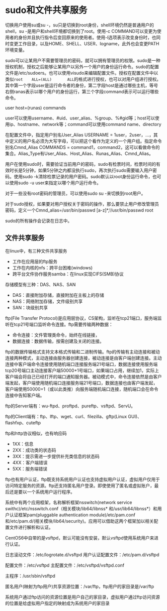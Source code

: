 # sudo和文件共享服务

切换用户使用su或su -，su只是切换到root身份，shell环境仍然是普通用户的shell，su -是用户和shell环境都切换到了root。使用-c COMMAND可以变更为使用者的身份并且执行指令后变回原来的使用者。使用-l选项表示改变身份时，也同时变更工作目录，以及HOME、SHELL、USER、logname，此外也会变更PATH环境变量。

sudo可以让某用户不需要管理员的密码，就可以拥有管理员的权限。sudo是一种授权机制，授权之后能够让某用户以另外一个用户的身份运行命令。sudo的配置文件是/etc/sudoers。也可以使用visudo来编辑配置文件。授权在配置文件中以类似`root    ALL=(ALL)       ALL`的格式进行授权，也可以对用户组进行授权。其中第一个字段user是运行命令者的身份，第二字段host是通过哪些主机，等号右侧ranas表示以哪个用户的身份运行，第三个字段command表示可以运行哪些命令。

user host=(runas) commands

user可以使用username、#uid、user_alias、%group、%#gid等；host可以使用ip、hostname、network等；command可以使用command name、directory

在配置文件中，指定用户别名User_Alias USERNAME = 1user，2user，...，其中定义的用户名必须为大写字母，可以把这个看作为定义的一个用户组。指定命令别名Cmnd_Alias COMMANDS = command1，command2，这可以看做命令的集合。Alias_Type有User_Alias、Host_Alias、Runas_Alias、Cmnd_Alias。

用户在使用sudo时，需要验证当前用户的密码，sudo有检票时间，检票时间的有效时长是5分钟，如果5分钟之内都没执行sudo，再次执行sudo需要输入用户密码。使用sudo -k清除检票记录的用户密码。sudo默认以root身份运行命令，也可以使用sudo -u user来指定以哪个用户运行命令。

对于一些没有root密码的管理员，可以使用sudo su -来切换到root用户。

对于sudo授权，如果要对用户授权关于密码的操作，那么要禁止用户修改管理员密码，定义一个Cmnd_alias=/usr/bin/passwd [a-z]*,!/usr/bin/passwd root

sudo的所有操作会记录在日志中。

## 文件共享服务

在linux中，有三种文件共享服务

- 工作在应用层的ftp服务
- 工作在内核的nfs：跨平台困难(windows)
- 跨平台文件协作服务samba：在linux实现CIFS(SMB)协议

 存储模型有三种：DAS、NAS、SAN

- DAS：直接附加存储，直接附加在主板上的存储
- NAS：网络附加存储，文件级别共享
- SAN：块级别共享

ftp(File Transfer Protocol)是应用层协议，CS架构，监听在tcp21端口，服务端监听在tcp21号端口监听命令连接。ftp需要传输两种数据：

- 命令连接：文件管理类命令，始终在线链接，
- 数据连接：数据传输，按需创建及关闭的连接。

ftp的数据传输格式支持文本格式传输和二进制传输。ftp的传输有主动连接和被动连接两种模式，主动连接由服务器创建连接，被动连接是由客户端创建连接。主动连接中客户端命令连接使用随机端口连接服务端21号端口，数据连接使用服务端tcp20号端口主动连接客户端50000+1号端口，如果端口占用，继续加1，实际上客户端会将自己已经打开的端口通知服务器。被动模式中，命令连接依然是由客户端发起，客户端使用随机端口连接服务端21号端口，数据连接也由客户端发起，客户端使用50000+1（或以此类推）向服务端随机端口连接，随机端口会在命令连接中告知客户端。

ftp的Server端有：wu-ftpd、proftpd、pureftp、vsftpd、ServU。

ftp的Client端有：ftp、lftp、wget、curl、filezilla、gftp(Linux GUI)、flashfxp、cuteftp

ftp和http协议相似，也有响应码

- 1XX：信息
- 2XX：成功类的状态码
- 3XX：提示需进一步提供补充类信息的状态码
- 4XX：客户端错误
- 5XX：服务端错误

ftp也有用户认证，ftp既支持系统用户认证也支持虚拟用户认证，虚拟用户仅用于访问特定服务的资源。ftp还支持匿名用户登录。即使使用了匿名或虚拟账户，最后还是要以一个系统用户运行程序。

系统中有两个应用框架，名称解析框架nsswitch(network service swithc)/etc/nsswitch.conf（相关模块/lib64/libnss* 和/usr/lib64/libnss*）和用户认证框架pam(pluggable authentication module)/etc/pam.conf和/etc/pam.d/(相关模块/lib64/security)。应用可以借助这两个框架加以相关配置文件进行解析和认证。

CentOS6中自带的是vsftpd，默认可能没有安装，默认vsftpd使用系统用户来进行认证。

日志滚动文件：/etc/logrotate.d/vsftpd
用户认证配置文件：/etc/pam.d/vsftpd

配置文件：/etc/vsftpd     主配置文件：/etc/vsftpd/vsftpd.conf

主程序：/usr/sbin/vsftpd

匿名用户(映射为ftp用户)共享资源位置：/var/ftp，ftp用户的家目录是/var/ftp

系统用户通过ftp访问的资源位置是用户自己的家目录，虚拟用户通过ftp访问资源的位置是给虚拟用户指定的映射成为系统用户的家目录